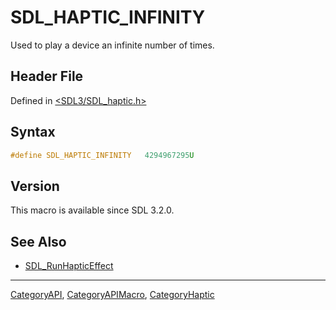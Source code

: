 # SDL_HAPTIC_INFINITY

Used to play a device an infinite number of times.

## Header File

Defined in [<SDL3/SDL_haptic.h>](https://github.com/libsdl-org/SDL/blob/main/include/SDL3/SDL_haptic.h)

## Syntax

```c
#define SDL_HAPTIC_INFINITY   4294967295U
```

## Version

This macro is available since SDL 3.2.0.

## See Also

- [SDL_RunHapticEffect](SDL_RunHapticEffect)






----
[CategoryAPI](CategoryAPI), [CategoryAPIMacro](CategoryAPIMacro), [CategoryHaptic](CategoryHaptic)

